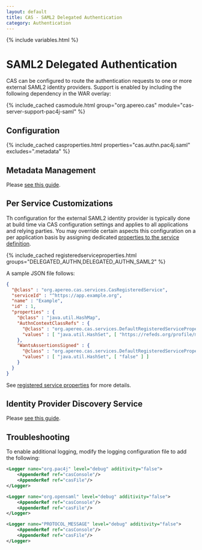 ```yaml
---
layout: default
title: CAS - SAML2 Delegated Authentication
category: Authentication
---
```


{% include variables.html %}

# SAML2 Delegated Authentication

CAS can be configured to route the authentication requests to one or more external SAML2 identity providers. 
Support is enabled by including the following dependency in the WAR overlay:

{% include_cached casmodule.html group="org.apereo.cas" module="cas-server-support-pac4j-saml" %}

## Configuration

{% include_cached casproperties.html properties="cas.authn.pac4j.saml" excludes=".metadata" %}

## Metadata Management

Please [see this guide](Delegate-Authentication-SAML-Metadata.html).     

## Per Service Customizations

Th configuration for the external SAML2 identity provider is typically done at build time
via CAS configuration settings and applies to all applications and relying parties. You may override
certain aspects this configuration on a per application basis by assigning 
dedicated [properties to the service definition](../services/Configuring-Service-Custom-Properties.html).

{% include_cached registeredserviceproperties.html groups="DELEGATED_AUTHN,DELEGATED_AUTHN_SAML2" %}

A sample JSON file follows:

```json
{
  "@class" : "org.apereo.cas.services.CasRegisteredService",
  "serviceId" : "^https://app.example.org",
  "name" : "Example",
  "id" : 1,
  "properties" : {
    "@class" : "java.util.HashMap",
    "AuthnContextClassRefs" : {
      "@class" : "org.apereo.cas.services.DefaultRegisteredServiceProperty",
      "values" : [ "java.util.HashSet", [ "https://refeds.org/profile/mfa" ] ]
    },
    "WantsAssertionsSigned" : {
      "@class" : "org.apereo.cas.services.DefaultRegisteredServiceProperty",
      "values" : [ "java.util.HashSet", [ "false" ] ]
    }
  }
}
```
       
See [registered service properties](../services/Configuring-Service-Custom-Properties.html) for more details.

## Identity Provider Discovery Service

Please [see this guide](Delegate-Authentication-SAML-Discovery.html).

## Troubleshooting

To enable additional logging, modify the logging configuration file to add the following:

```xml
<Logger name="org.pac4j" level="debug" additivity="false">
    <AppenderRef ref="casConsole"/>
    <AppenderRef ref="casFile"/>
</Logger>

<Logger name="org.opensaml" level="debug" additivity="false">
    <AppenderRef ref="casConsole"/>
    <AppenderRef ref="casFile"/>
</Logger>

<Logger name="PROTOCOL_MESSAGE" level="debug" additivity="false">
    <AppenderRef ref="casConsole"/>
    <AppenderRef ref="casFile"/>
</Logger>
```


